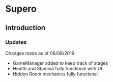 # Supero

## Introduction

### Updates
Changes made as of 06/08/2019
 * GameManager added to keep track of stages
 * Health and Stamina fully functional with UI
 * Hidden Room mechanics fully functional
             
